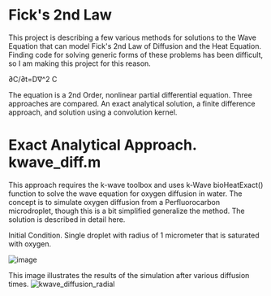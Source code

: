# Fick's 2nd Law
This project is describing a few various methods for solutions to the Wave Equation that can model Fick's 2nd Law of Diffusion and the Heat Equation. Finding code for solving generic forms of these problems has been difficult, so I am making this project for this reason.

∂C/∂t=D∇^2 C

The equation is a 2nd Order, nonlinear partial differential equation. Three approaches are compared.  An exact analytical solution, a finite difference approach, and solution using a convolution kernel.

# Exact Analytical Approach. kwave_diff.m
This approach requires the k-wave toolbox and uses k-Wave bioHeatExact() function to solve the wave equation for oxygen diffusion in water.  The concept is to simulate oxygen diffusion from a Perfluorocarbon microdroplet, though this is a bit simplified generalize the method.  The solution is described in detail here.

Initial Condition.  Single droplet with radius of 1 micrometer that is saturated with oxygen.

![image](https://user-images.githubusercontent.com/53169576/120907106-3e0a7e80-c65f-11eb-991f-0f8fc36d07af.png)

This image illustrates the results of the simulation after various diffusion times. 
![kwave_diffusion_radial](https://user-images.githubusercontent.com/53169576/120907005-38606900-c65e-11eb-8bf6-6b533309aed1.png)


